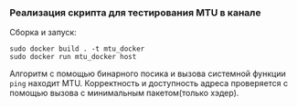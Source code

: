 ### Реализация скрипта для тестирования MTU в канале

Сборка и запуск:
```
sudo docker build . -t mtu_docker
sudo docker run mtu_docker host
```

Алгоритм с помощью бинарного посика и вызова системной функции `ping` находит MTU. Корректность и доступность адреса проверяется с помощью вызова с минимальным пакетом(только хэдер).
